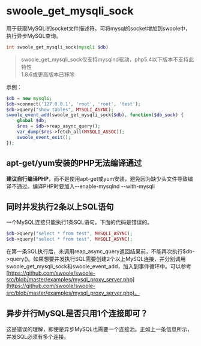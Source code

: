 # swoole_get_mysqli_sock

用于获取MySQLi的socket文件描述符。可将mysql的socket增加到swoole中，执行异步MySQL查询。
```php
int swoole_get_mysqli_sock(mysqli $db)
```

> swoole_get_mysqli_sock仅支持mysqlnd驱动，php5.4以下版本不支持此特性  
> 1.8.6或更高版本已移除

示例：
```php
$db = new mysqli;
$db->connect('127.0.0.1', 'root', 'root', 'test');
$db->query("show tables", MYSQLI_ASYNC);
swoole_event_add(swoole_get_mysqli_sock($db), function($db_sock) {
    global $db;
    $res = $db->reap_async_query();
    var_dump($res->fetch_all(MYSQLI_ASSOC));
    swoole_event_exit();
});
```

apt-get/yum安装的PHP无法编译通过
-----
__建议自行编译PHP__，而不是使用apt-get或yum安装，避免因为缺少头文件导致编译不通过。编译PHP时要加入--enable-mysqlnd --with-mysqli

同时并发执行2条以上SQL语句
----
一个MySQL连接只能执行1条SQL语句，下面的代码是错误的。
```php
$db->query("select * from test", MYSQLI_ASYNC);
$db->query("select * from test", MYSQLI_ASYNC);
```
在第一条SQL执行后，未调用reap_async_query返回结果前，不能再次执行$db->query()。如果想要并发执行SQL需要创建2个以上MySQL连接，并分别调用swoole_get_mysqli_sock和swoole_event_add，加入到事件循环中。可以参考 [https://github.com/swoole/swoole-src/blob/master/examples/mysql_proxy_server.php](https://github.com/swoole/swoole-src/blob/master/examples/mysql_proxy_server.php)。

异步并行MySQL是否只用1个连接即可？
----
这是错误的理解，即使是异步MySQL也需要一个连接池。正如上一条信息所示，并发SQL必须有多个连接。

